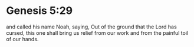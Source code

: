 # Genesis 5:29

and called his name Noah, saying, Out of the ground that the Lord has cursed, this one shall bring us relief from our work and from the painful toil of our hands.
